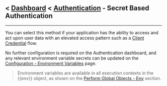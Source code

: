 ## < [Dashboard](../README.md) < [Authentication](./Authentication.md) - Secret Based Authentication

---

You can select this method if your application has the ability to access and act upon user data with an elevated access pattern such as a [Client Credential](https://datatracker.ietf.org/doc/html/rfc6749#section-1.3.4) flow.

No further configuration is required on the Authentication dashboard, and any relevant environment variable secrets can be updated on the [Configuration - Environment Variables](../configuration/Configuration.md#environment-variables) page.

> Environment variables are available in all execution contexts in the {{env}} object, as shown on the [Perform Global Objects - Env](../../api/PerformGlobalObjects.md#env-object) section.